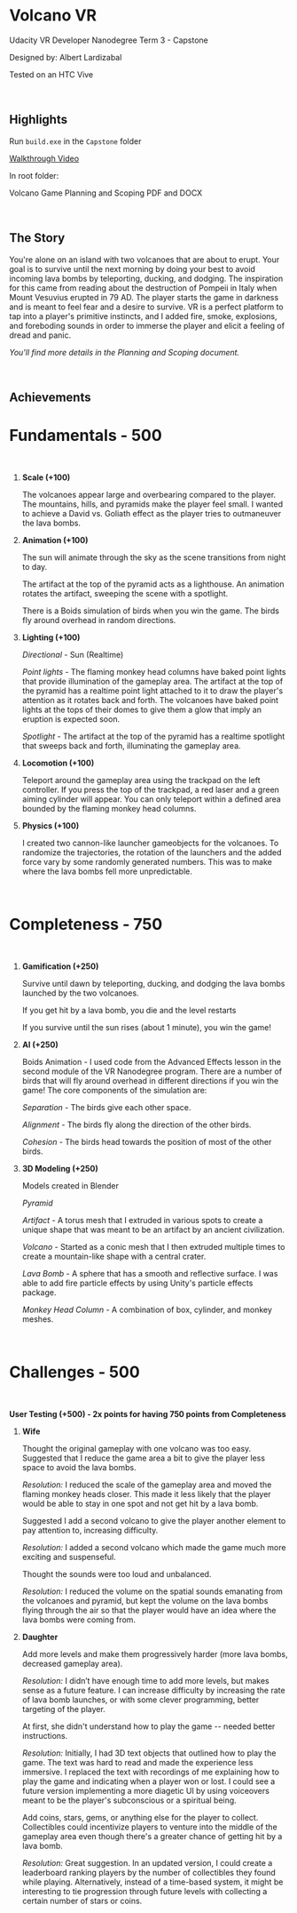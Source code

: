 # Volcano VR
 Udacity VR Developer Nanodegree Term 3 - Capstone

 Designed by: Albert Lardizabal

 Tested on an HTC Vive
 
 <br>

 ## Highlights
 
 Run `build.exe` in the `Capstone` folder
 
 [Walkthrough Video](https://youtu.be/xPksw9rp3Bw)

 In root folder:

 Volcano Game Planning and Scoping PDF and DOCX
 
 <br>

 ## The Story

 You're alone on an island with two volcanoes that are about to erupt. Your goal is to survive until the next morning by doing your best to avoid incoming lava bombs by teleporting, ducking, and dodging. The inspiration for this came from reading about the destruction of Pompeii in Italy when Mount Vesuvius erupted in 79 AD. The player starts the game in darkness and is meant to feel fear and a desire to survive. VR is a perfect platform to tap into a player's primitive instincts, and I added fire, smoke, explosions, and foreboding sounds in order to immerse the player and elicit a feeling of dread and panic.

 *You'll find more details in the Planning and Scoping document.*

 <br>

 ## Achievements

 **Fundamentals** - 500
 ======================

 <br>

 1. **Scale (+100)**

     The volcanoes appear large and overbearing compared to the player. The mountains, hills, and pyramids make the player feel small. I wanted to achieve a David vs. Goliath effect as the player tries to outmaneuver the lava bombs.

 2. **Animation (+100)**

     The sun will animate through the sky as the scene transitions from night to day.

     The artifact at the top of the pyramid acts as a lighthouse. An animation rotates the artifact, sweeping the scene with a spotlight.

     There is a Boids simulation of birds when you win the game. The birds fly around overhead in random directions.

 3. **Lighting (+100)**

     *Directional* - Sun (Realtime)

     *Point lights* - The flaming monkey head columns have baked point lights that provide illumination of the gameplay area. The artifact at the top of the pyramid has a realtime point light attached to it to draw the player's attention as it rotates back and forth. The volcanoes have baked point lights at the tops of their domes to give them a glow that imply an eruption is expected soon.

     *Spotlight* - The artifact at the top of the pyramid has a realtime spotlight that sweeps back and forth, illuminating the gameplay area.

 4. **Locomotion (+100)**

     Teleport around the gameplay area using the trackpad on the left controller. If you press the top of the trackpad, a red laser and a green aiming cylinder will appear. You can only teleport within a defined area bounded by the flaming monkey head columns.

 5. **Physics (+100)**
   
     I created two cannon-like launcher gameobjects for the volcanoes. To randomize the trajectories, the rotation of the launchers and the added force vary by some randomly generated numbers. This was to make where the lava bombs fell more unpredictable.

<br>

**Completeness** - 750
=======================

<br>

 1. **Gamification (+250)**

     Survive until dawn by teleporting, ducking, and dodging the lava bombs launched by the two volcanoes.
   
     If you get hit by a lava bomb, you die and the level restarts

     If you survive until the sun rises (about 1 minute), you win the game!

 2. **AI (+250)**
   
     Boids Animation - I used code from the Advanced Effects lesson in the second module of the VR Nanodegree program. There are a number of birds that will fly around overhead in different directions if you win the game! The core components of the simulation are:

     *Separation* - The birds give each other space.

     *Alignment* - The birds fly along the direction of the other birds.

     *Cohesion* - The birds head towards the position of most of the other birds.

 3. **3D Modeling (+250)**

     Models created in Blender
    
     *Pyramid*

     *Artifact* - A torus mesh that I extruded in various spots to create a unique shape that was meant to be an artifact by an ancient civilization.

     *Volcano* - Started as a conic mesh that I then extruded multiple times to create a mountain-like shape with a central crater.

     *Lava Bomb* - A sphere that has a smooth and reflective surface. I was able to add fire particle effects by using Unity's particle effects package.

     *Monkey Head Column* - A combination of box, cylinder, and monkey meshes.

<br>

 **Challenges** - 500
 ====================

<br>

 **User Testing (+500) - 2x points for having 750 points from Completeness**


 1. **Wife**

     Thought the original gameplay with one volcano was too easy. Suggested that I reduce the game area a bit to give the player less space to avoid the lava bombs.

     *Resolution:* I reduced the scale of the gameplay area and moved the flaming monkey heads closer. This made it less likely that the player would be able to stay in one spot and not get hit by a lava bomb.
 
     Suggested I add a second volcano to give the player another element to pay attention to, increasing difficulty.

     *Resolution:* I added a second volcano which made the game much more exciting and suspenseful.
   
     Thought the sounds were too loud and unbalanced.

     *Resolution:* I reduced the volume on the spatial sounds emanating from the volcanoes and pyramid, but kept the volume on the lava bombs flying through the air so that the player would have an idea where the lava bombs were coming from.

 2. **Daughter**

     Add more levels and make them progressively harder (more lava bombs, decreased gameplay area).

     *Resolution:* I didn’t have enough time to add more levels, but makes sense as a future feature. I can increase difficulty by increasing the rate of lava bomb launches, or with some clever programming, better targeting of the player.

     At first, she didn't understand how to play the game -- needed better instructions.

     *Resolution:* Initially, I had 3D text objects that outlined how to play the game. The text was hard to read and made the experience less immersive. I replaced the text with recordings of me explaining how to play the game and indicating when a player won or lost. I could see a future version implementing a more diagetic UI by using voiceovers meant to be the player's subconscious or a spiritual being.
   
     Add coins, stars, gems, or anything else for the player to collect. Collectibles could incentivize players to venture into the middle of the gameplay area even though there's a greater chance of getting hit by a lava bomb.

     *Resolution:* Great suggestion. In an updated version, I could create a leaderboard ranking players by the number of collectibles they found while playing. Alternatively, instead of a time-based system, it might be interesting to tie progression through future levels with collecting a certain number of stars or coins.